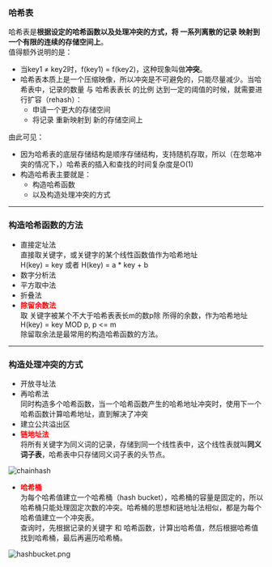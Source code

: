 ### 哈希表  
哈希表是<strong>根据设定的哈希函数以及处理冲突的方式，将 一系列离散的记录 映射到 一个有限的连续的存储空间上</strong>。  
值得额外说明的是：  

* 当key1 ≠ key2时，f(key1) = f(key2)，这种现象叫做<strong>冲突</strong>。  
* 哈希表本质上是一个压缩映像，所以冲突是不可避免的，只能尽量减少。当哈希表中，记录的数量 与 哈希表表长 的比例 达到一定的阈值的时候，就需要进行扩容（rehash）：  
    * 申请一个更大的存储空间
    * 将记录 重新映射到 新的存储空间上

由此可见：  

* 因为哈希表的底层存储结构是顺序存储结构，支持随机存取，所以（在忽略冲突的情况下，）哈希表的插入和查找的时间复杂度是O(1)
* 构造哈希表主要就是：  
    * 构造哈希函数  
    * 以及构造处理冲突的方式  

---

### 构造哈希函数的方法

* 直接定址法  
直接取关键字，或关键字的某个线性函数值作为哈希地址  
H(key) = key 或者 H(key) = a * key + b  
* 数字分析法  
* 平方取中法  
* 折叠法  
* <strong style="color:red">除留余数法</strong>  
取 关键字被某个不大于哈希表表长m的数p除 所得的余数，作为哈希地址  
H(key) = key MOD p, p &lt;= m  
除留取余法是最常用的构造哈希函数的方法。  

---

### 构造处理冲突的方式

* 开放寻址法
* 再哈希法  
同时构造多个哈希函数，当一个哈希函数产生的哈希地址冲突时，使用下一个哈希函数计算哈希地址，直到解决了冲突
* 建立公共溢出区
* <strong style="color:red">链地址法</strong><br />
将所有关键字为同义词的记录，存储到同一个线性表中，这个线性表就叫<strong>同义词子表</strong>，哈希表中只存储同义词子表的头节点。  
<img src="http://images.timd.cn/data-structure/chainhash.png" alt="chainhash" />

* <strong style="color:red">哈希桶</strong><br />
为每个哈希值建立一个哈希桶（hash bucket），哈希桶的容量是固定的，所以哈希桶只能处理固定次数的冲突。哈希桶的思想和链地址法相似，都是为每个哈希值建立一个冲突表。  
查询时，先根据记录的关键字 和 哈希函数，计算出哈希值，然后根据哈希值找到哈希桶，最后再遍历哈希桶。  
<img src="http://images.timd.cn/data-structure/hashbucket.png" alt="hashbucket.png" />


